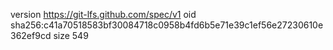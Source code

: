 version https://git-lfs.github.com/spec/v1
oid sha256:c41a70518583bf30084718c0958b4fd6b5e71e39c1ef56e27230610e362ef9cd
size 549
